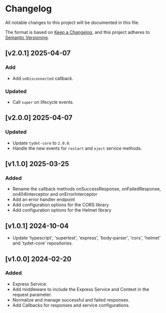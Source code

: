 # Changelog
All notable changes to this project will be documented in this file.

The format is based on [Keep a Changelog](https://keepachangelog.com/en/1.0.0/),
and this project adheres to [Semantic Versioning](https://semver.org/spec/v2.0.0.html).

## [v2.0.1] 2025-04-07
### Add
* Add `onDisconnected` callback.
### Updated
* Call `super` on lifecycle events.

## [v2.0.0] 2025-04-07
### Updated
* Update `tydet-core` to `2.0.0`.
* Handle the new events for `restart` and `eject` service methods.

## [v1.1.0] 2025-03-25
### Added
* Rename the callback methods onSuccessResponse, onFailedResponse, on404Interceptor and onErrorInterceptor
* Add an error handler endpoint
* Add configuration options for the CORS library
* Add configuration options for the Helmet library

## [v1.0.1] 2024-10-04
* Update 'typescript', 'supertest', 'express', 'body-parser', 'cors', 'helmet' and 'tydet-core' repositories.

## [v1.0.0] 2024-02-20
### Added
- Express Service.
- Add middleware to include the Express Service and Context in the request parameter.
- Normalize and manage successful and failed responses.
- Add Callbacks for responses and service configurations.
